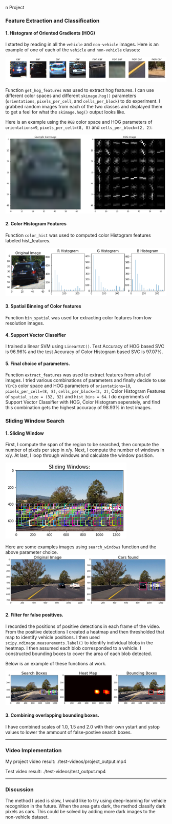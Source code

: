 
n Project

### Feature Extraction and Classification
#### 1. Histogram of Oriented Gradients (HOG)

I started by reading in all the `vehicle` and `non-vehicle` images.  Here is an example of one of each of the `vehicle` and `non-vehicle` classes:

![car-noncar](./output_images/car_noncar.png)

Function `get_hog_features` was used to extract hog features. I can use different color spaces and different `skimage.hog()` parameters (`orientations`, `pixels_per_cell`, and `cells_per_block`) to do experiment.  I grabbed random images from each of the two classes and displayed them to get a feel for what the `skimage.hog()` output looks like.

Here is an example using the `RGB` color space and HOG parameters of `orientations=9`, `pixels_per_cell=(8, 8)` and `cells_per_block=(2, 2)`:


![color-hog](./output_images/hog.png)

#### 2. Color Histogram Features
Function `color_hist` was used to computed color Histogram features labeled hist_features. 

![color-hist](./output_images/hist.png)


#### 3. Spatial Binning of Color features
Function `bin_spatial` was used for extracting color features from low resolution images.

#### 4. Support Vector Classifier

I trained a linear SVM using `LinearSVC()`. Test Accuracy of HOG based SVC is 96.96% and the test Accuracy of Color Histogram based SVC is 97.07%.

#### 5. Final choice of parameters.
Function `extract_features` was used to extract features from a list of images. I tried various combinations of parameters and finally decide to use `YCrCb` color space and HOG parameters of `orientations=10`, `pixels_per_cell=(8, 8)`, `cells_per_block=(2, 2)`, Color Histogram Features of `spatial_size = (32, 32)` and `hist_bins = 64`. I do experiments of Support Vector Classifier with HOG, Color Histogram seperately, and find this combination gets the highest accuracy of 98.93% in test images.

### Sliding Window Search

#### 1. Sliding Window

First, I compute the span of the region to be searched, then compute the number of pixels per step in x/y. Next, I compute the number of windows in x/y. At last, I loop through windows and calculate the window position.

![sliding-window](./output_images/sliding-window.png)

Here are some examples images using `search_windows` function and the above parameter choice.
![windows](./output_images/windows.png)

#### 2. Filter for false positives.

I recorded the positions of positive detections in each frame of the video.  From the positive detections I created a heatmap and then thresholded that map to identify vehicle positions.  I then used `scipy.ndimage.measurements.label()` to identify individual blobs in the heatmap.  I then assumed each blob corresponded to a vehicle.  I constructed bounding boxes to cover the area of each blob detected.  

Below is an example of these functions at work.

![heatmap](./output_images/heatmap.png)

#### 3. Combining overlapping bounding boxes.

I have combined scales of 1.0, 1.5 and 2.0 with their own ystart and ystop values to lower the ammount of false-postive search boxes.

---

### Video Implementation

My project video result: ./test-videos/project_output.mp4 

Test video result: ./test-videos/test_output.mp4

---

### Discussion

The method I used is slow, I would like to try using deep-learning for vehicle recognition in the future. When the area gets dark, the method classify dark pixels as cars. This could be solved by adding more dark images to the non-vehicle dataset.
